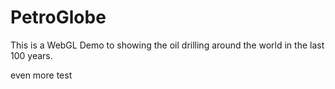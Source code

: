 # PetroGlobe
This is a WebGL Demo to showing the oil drilling around the world in the last 100 years.

even more test